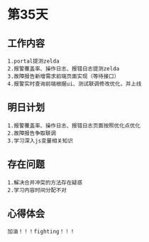 # 第35天

## 工作内容

    1.portal提测zelda
    2.报警覆盖率、操作日志、报错日志提测zelda
    3.故障报告新增需求前端页面实现（等待接口）
    4.报警实时查询前端根据ui、测试联调修改优化，并上线

## 明日计划

    1.报警覆盖率、操作日志、报错日志页面按照优化点优化
    2.故障报告争取联调
    3.学习深入js变量相关知识

## 存在问题

    1.解决合并冲突的方法存在疑惑
    2.学习内容时间分配不对

## 心得体会

    加油！！！fighting！！！
